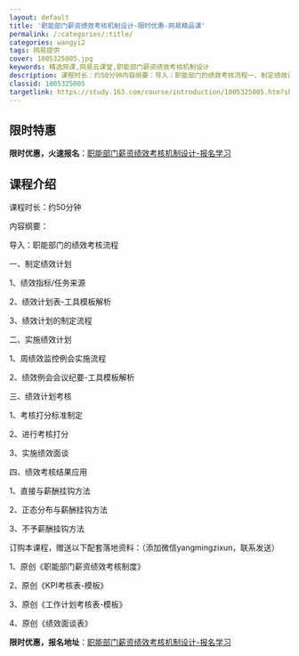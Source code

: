 ```yaml
---
layout: default
title: '职能部门薪资绩效考核机制设计-限时优惠-网易精品课'
permalink: /:categories/:title/
categories: wangyi2
tags: 网易提供
cover: 1005325005.jpg
keywords: 精选网课,网易云课堂,职能部门薪资绩效考核机制设计
description: 课程时长：约50分钟内容纲要：导入：职能部门的绩效考核流程一、制定绩效计划1、绩效指标/任务来源2、绩效计划表-工具模板
classid: 1005325005
targetlink: https://study.163.com/course/introduction/1005325005.htm?share=1&shareId=1025206652&utm_campaign=share&utm_medium=iphoneShare&utm_source=&utm_u=1025206652
---
```


## 限时特惠

**限时优惠，火速报名**：[职能部门薪资绩效考核机制设计-报名学习](https://study.163.com/course/introduction/1005325005.htm?share=1&shareId=1025206652&utm_campaign=share&utm_medium=iphoneShare&utm_source=&utm_u=1025206652)

## 课程介绍

课程时长：约50分钟

内容纲要：

导入：职能部门的绩效考核流程

一、制定绩效计划

1、绩效指标/任务来源

2、绩效计划表-工具模板解析

3、绩效计划的制定流程



二、实施绩效计划

1、周绩效监控例会实施流程

2、绩效例会会议纪要-工具模板解析



三、绩效计划考核

1、考核打分标准制定

2、进行考核打分

3、实施绩效面谈



四、绩效考核结果应用

1、直接与薪酬挂钩方法

2、正态分布与薪酬挂钩方法

3、不予薪酬挂钩方法

订购本课程，赠送以下配套落地资料：（添加微信yangmingzixun，联系发送）

1、原创《职能部门薪资绩效考核制度》

2、原创《KPI考核表-模板》

3、原创《工作计划考核表-模板》

4、原创《绩效面谈表》

**限时优惠，报名地址**：[职能部门薪资绩效考核机制设计-报名学习](https://study.163.com/course/introduction/1005325005.htm?share=1&shareId=1025206652&utm_campaign=share&utm_medium=iphoneShare&utm_source=&utm_u=1025206652)

